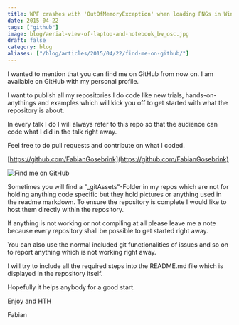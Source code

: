 ```yaml
---
title: WPF crashes with 'OutOfMemoryException' when loading PNGs in Windows 8.1
date: 2015-04-22
tags: ["github"]
image: blog/aerial-view-of-laptop-and-notebook_bw_osc.jpg
draft: false
category: blog
aliases: ["/blog/articles/2015/04/22/find-me-on-github/"]
---
```


I wanted to mention that you can find me on GitHub from now on. I am available on GitHub with my personal profile.

I want to publish all my repositories I do code like new trials, hands-on-anythings and examples which will kick you off to get started with what the repository is about.

In every talk I do I will always refer to this repo so that the audience can code what I did in the talk right away.

Feel free to do pull requests and contribute on what I coded.

[https://github.com/FabianGosebrink](https://github.com/FabianGosebrink)

![Find me on GitHub](https://cdn.offering.solutions/img/articles/wp-content/uploads/2015/04/FabianGosebrinkGithub.jpg)

Sometimes you will find a "\_gitAssets"-Folder in my repos which are not for holding anything code specific but they hold pictures or anything used in the readme markdown. To ensure the repository is complete I would like to host them directly within the repository.

If anything is not working or not compiling at all please leave me a note because every repository shall be possible to get started right away.

You can also use the normal included git functionalities of issues and so on to report anything which is not working right away.

I will try to include all the required steps into the README.md file which is displayed in the repository itself.

Hopefully it helps anybody for a good start.

Enjoy and HTH

Fabian
